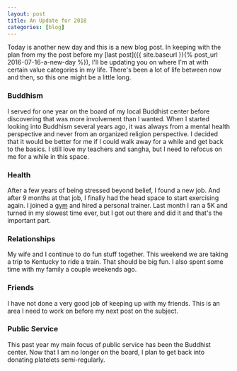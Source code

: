 ```yaml
---
layout: post
title: An Update for 2018
categories: [blog]
---
```


Today is another new day and this is a new blog post. In keeping with the plan from my the post before my [last post]({{ site.baseurl }}{% post_url 2016-07-16-a-new-day %}), I'll be updating you on where I'm at with certain value categories in my life. There's been a lot of life between now and then, so this one might be a little long.

### Buddhism
I served for one year on the board of my local Buddhist center before discovering that was more involvement than I wanted. When I started looking into Buddhism several years ago, it was always from a mental health perspective and never from an organized religion perspective. I decided that it would be better for me if I could walk away for a while and get back to the basics. I still love my teachers and sangha, but I need to refocus on me for a while in this space. 

### Health
After a few years of being stressed beyond belief, I found a new job. And after 9 months at that job, I finally had the head space to start exercising again. I joined a [gym](http://ironhouse615.com/) and hired a personal trainer. Last month I ran a 5K and turned in my slowest time ever, but I got out there and did it and that's the important part.

### Relationships
My wife and I continue to do fun stuff together. This weekend we are taking a trip to Kentucky to ride a train. That should be big fun.  I also spent some time with my family a couple weekends ago.

### Friends
I have not done a very good job of keeping up with my friends. This is an area I need to work on before my next post on the subject.

### Public Service
This past year my main focus of public service has been the Buddhist center. Now that I am no longer on the board, I plan to get back into donating platelets semi-regularly.
